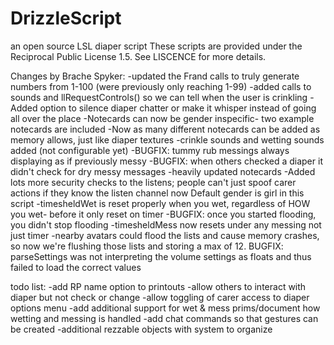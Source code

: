 DrizzleScript
=============

an open source LSL diaper script
These scripts are provided under the Reciprocal Public License 1.5. See LISCENCE for more details.

Changes by Brache Spyker:
-updated the Frand calls to truly generate numbers from 1-100 (were previously only reaching 1-99)
-added calls to sounds and llRequestControls() so we can tell when the user is crinkling
-Added option to silence diaper chatter or make it whisper instead of going all over the place
-Notecards can now be gender inspecific- two example notecards are included
-Now as many different notecards can be added as memory allows, just like diaper textures
-crinkle sounds and wetting sounds added (not configurable yet)
-BUGFIX: tummy rub messings always displaying as if previously messy
-BUGFIX: when others checked a diaper it didn't check for dry messy messages
-heavily updated notecards
-Added lots more security checks to the listens; people can't just spoof carer actions if they know the listen channel now
Default gender is girl in this script
-timesheldWet is reset properly when you wet, regardless of HOW you wet- before it only reset on timer
-BUGFIX: once you started flooding, you didn't stop flooding
-timesheldMess now resets under any messing not just timer
-nearby avatars could flood the lists and cause memory crashes, so now we're flushing those lists and storing a max of 12.
BUGFIX: parseSettings was not interpreting the volume settings as floats and thus failed to load the correct values

todo list:
-add RP name option to printouts
-allow others to interact with diaper but not check or change
-allow toggling of carer access to diaper options menu
-add additional support for wet & mess prims/document how wetting and messing is handled
-add chat commands so that gestures can be created
-additional rezzable objects with system to organize

